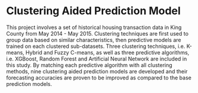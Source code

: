 # Clustering Aided Prediction Model
This project involves a set of historical housing transaction data in King County from May 2014 - May 2015. Clustering techniques are first used to group data based on similar characteristics, then predictive models are trained on each clustered sub-datasets. Three clustering techniques, i.e. K-means, Hybrid and Fuzzy C-means, as well as three predictive algorithms, i.e. XGBoost, Random Forest and Artificial Neural Network are included in this study. By matching each predictive algorithm with all clustering methods, nine clustering aided prediction models are developed and their forecasting accuracies are proven to be improved as compared to the base prediction models.
